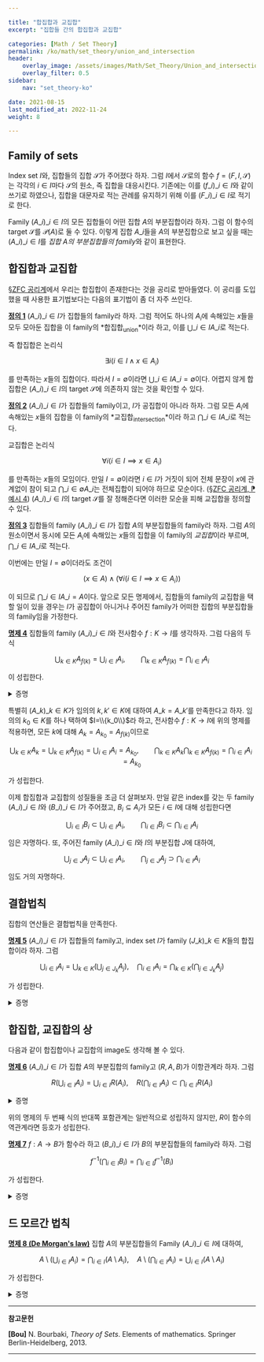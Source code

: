 ```yaml
---

title: "합집합과 교집합"
excerpt: "집합들 간의 합집합과 교집합"

categories: [Math / Set Theory]
permalink: /ko/math/set_theory/union_and_intersection
header:
    overlay_image: /assets/images/Math/Set_Theory/Union_and_intersection.png
    overlay_filter: 0.5
sidebar: 
    nav: "set_theory-ko"

date: 2021-08-15
last_modified_at: 2022-11-24
weight: 8

---
```


## Family of sets

Index set $I$와, 집합들의 집합 $\mathcal{S}$가 주어졌다 하자. 그럼 $I$에서 $\mathcal{S}$로의 함수 $f=(F,I,\mathcal{S})$는 각각의 $i\in I$마다 $\mathcal{S}$의 원소, 즉 집합을 대응시킨다. 기존에는 이를 $(f\_i)\_{i\in I}$와 같이 쓰기로 하였으나, 집합을 대문자로 적는 관례를 유지하기 위해 이를 $(F\_i)\_{i\in I}$로 적기로 한다. 

Family $(A\_i)\_{i\in I}$의 모든 집합들이 어떤 집합 $A$의 부분집합이라 하자. 그럼 이 함수의 target $\mathcal{S}$를 $\mathcal{P}(A)$로 둘 수 있다. 이렇게 집합 $A\_i$들을 $A$의 부분집합으로 보고 싶을 때는 $(A\_i)\_{i\in I}$를 *집합 $A$의 부분집합들의 family*와 같이 표현한다.

## 합집합과 교집합

[§ZFC 공리계](/ko/math/set_theory/zfc_axioms)에서 우리는 합집합이 존재한다는 것을 공리로 받아들였다. 이 공리를 도입했을 때 사용한 표기법보다는 다음의 표기법이 좀 더 자주 쓰인다.

<div class="definition" markdown="1">

<ins id="df1">**정의 1**</ins> $(A\_i)\_{i\in I}$가 집합들의 family라 하자. 그럼 <phrase>적어도 하나의 $A_i$에 속해있는 $x$들을 모두 모아둔 집합</phrase>을 이 family의 *합집합<sub>union</sub>*이라 하고, 이를 $\bigcup\_{i\in I}A\_i$로 적는다.

</div>

즉 합집합은 논리식

$$\exists i(i\in I\wedge x\in A_i)$$

를 만족하는 $x$들의 집합이다. 따라서 $I=\emptyset$이라면 $\bigcup\_{i\in I} A\_i=\emptyset$이다. 어렵지 않게 합집합은 $(A\_i)\_{i\in I}$의 target $\mathcal{S}$에 의존하지 않는 것을 확인할 수 있다. 

<div class="definition" markdown="1">

<ins id="df2">**정의 2**</ins> $(A\_i)\_{i\in I}$가 집합들의 family이고, $I$가 공집합이 아니라 하자. 그럼 <phrase>모든 $A_i$에 속해있는 $x$들의 집합</phrase>을 이 family의 *교집합<sub>intersection</sub>*이라 하고 $\bigcap\_{i\in I}A\_i$로 적는다.

</div>

교집합은 논리식

$$\forall i(i\in I\implies x\in A_i)$$

를 만족하는 $x$들의 모임이다. 만일 $I=\emptyset$이라면 $i\in I$가 거짓이 되어 전체 문장이 $x$에 관계없이 참이 되고 $\bigcap\_{i\in\emptyset} A\_i$는 전체집합이 되어야 하므로 모순이다. ([§ZFC 공리계, ⁋예시 4](/ko/math/set_theory/zfc_axioms#ex4)) $(A\_i)\_{i\in I}$의 target $\mathcal{S}$를 잘 정해준다면 이러한 모순을 피해 교집합을 정의할 수 있다.

<div class="definition" markdown="1">

<ins id="df3">**정의 3**</ins> 집합들의 family $(A\_i)\_{i\in I}$가 집합 $A$의 부분집합들의 family라 하자. 그럼 <phrase>$A$의 원소이면서 동시에 모든 $A_i$에 속해있는 $x$들의 집합</phrase>을 이 family의 *교집합*이라 부르며, $\bigcap\_{i\in I}A\_i$로 적는다.

</div>

이번에는 만일 $I=\emptyset$이더라도 조건이 

$$(x\in A)\wedge (\forall i(i\in I\implies x\in A_i))$$

이 되므로 $\bigcap\_{i\in I} A\_i=A$이다. 앞으로 모든 명제에서, 집합들의 family의 교집합을 택할 일이 있을 경우는 $I$가 공집합이 아니거나 주어진 family가 어떠한 집합의 부분집합들의 family임을 가정한다. 

<div class="proposition" markdown="1">

<ins id="pp4">**명제 4**</ins> 집합들의 family $(A\_i)\_{i\in I}$와 전사함수 $f:K\rightarrow I$를 생각하자. 그럼 다음의 두 식

$$\bigcup_{k\in K}A_{f(k)}=\bigcup_{i\in I}A_i,\qquad \bigcap_{k\in K}A_{f(k)}=\bigcap_{i\in I}A_i$$

이 성립한다.

</div>

<details class="proof" markdown="1">
<summary>증명</summary>

우선 $x\in\bigcup\_{i\in I} A\_i$라 하자. 즉 어떤 $i_0\in I$에 대하여 $x\in A_{i_0}$이다. 그런데, $f$는 전사함수이므로 어떤 $k_0\in K$가 존재하여 $i_0=f(k_0)$이고, 따라서 $x\in A\_{f(k_0)}$이므로 $x\in\bigcup\_{k\in K}A\_{f(k)}$이다.  

반대로, 만일 $x\in\bigcup\_{k\in K}A\_{f(k)}$가 성립한다면, 어떤 $k_0\in K$에 대하여 $x\in A\_{f(k_0)}$이다. 그런데 $f(k_0)\in I$이므로, $A\_{f(k_0)}$는 $(A_i)\_{i\in I}$를 구성하는 집합 중 하나이고 따라서 $x\in \bigcup_{i\in I} A_{i}$이다.

이제 두 번째 식을 보여야 한다. 우선 $x\in\bigcap\_{i\in I}A\_i$라 하자. 그럼 모든 $i\in I$에 대하여 $x\in A\_i$이다. 임의의 $k_0\in K$에 대하여 $f(k_0)\in I$이므로, 모든 $k\in K$에 대하여 $x\in A\_{f(k)}$이고 따라서 $x\in \bigcap\_{k\in K}A\_{f(k)}$이다.  
반대로 만일 모든 $k\in K$에 대하여 $x\in A\_{f(k)}$라면, $f$는 전사이므로 모든 $i\in I$에 대해 $x\in A\_{f(k)}$이기도 하다.

</details>

특별히 $(A\_k)\_{k\in K}$가 임의의 $k,k'\in K$에 대하여 $A\_k=A\_{k'}$를 만족한다고 하자. 임의의 $k_0\in K$를 하나 택하여 $I=\\{k_0\\}$라 하고, 전사함수 $f:K\rightarrow I$에 위의 명제를 적용하면, 모든 $k$에 대해 $A_k=A_{k_0}=A_{f(k)}$이므로

$$\bigcup_{k\in K} A_k=\bigcup_{k\in K} A_{f(k)}=\bigcup_{i\in I}A_i=A_{k_0},\qquad \bigcap_{k\in K}A_k\bigcap_{k\in K}A_{f(k)}=\bigcap_{i\in I}A_i=A_{k_0}$$

가 성립한다.

이제 합집합과 교집합의 성질들을 조금 더 살펴보자. 만일 같은 index를 갖는 두 family $(A\_i)\_{i\in I}$와 $(B\_i)\_{i\in I}$가 주어졌고, $B_i\subseteq A_i$가 모든 $i\in I$에 대해 성립한다면 

$$\bigcup_{i\in I} B_i\subset\bigcup_{i\in I} A_i,\qquad \bigcap_{i\in I} B_i\subset\bigcap_{i\in I} A_i$$

임은 자명하다. 또, 주어진 family $(A\_i)\_{i\in I}$와 $I$의 부분집합 $J$에 대하여, 

$$\bigcup_{j\in J}A_j\subset\bigcup_{i\in I} A_i,\qquad\bigcap_{j\in J}A_j\supset\bigcap_{i\in I} A_i$$

임도 거의 자명하다. 

## 결합법칙

집합의 연산들은 결합법칙을 만족한다.

<div class="proposition" markdown="1">

<ins id="df5">**명제 5**</ins>  $(A\_i)\_{i\in I}$가 집합들의 family고, index set $I$가 family $(J\_k)\_{k\in K}$들의 합집합이라 하자. 그럼

$$\bigcup_{i\in I} A_i=\bigcup_{k\in K}\left(\bigcup_{j\in J_k} A_j\right),\quad \bigcap_{i\in I}A_i=\bigcap_{k\in K}\left(\bigcap_{j\in J_k} A_j\right)$$

가 성립한다.
</div>
<details class="proof" markdown="1">
<summary>증명</summary>

우선 합집합에 관한 식부터 보이자. 만일 $x\in \bigcup\_{i\in I}A\_i$라면, 어떠한 $i_0\in I$에 대하여 $x\in A\_{i_0}$이다. 이제 $I=\bigcup\_{k\in K} J\_k$이므로, 어떤 $k_0$가 존재하여 $i_0\in J\_{k_0}$이다. 그럼

$$A_{i_0}=\bigcup_{i\in \{i_0\}}A_i\subset\bigcup_{j\in J_{k_0}} A_j=\bigcup_{k\in\left\{k_0\right\}}\left(\bigcup_{i\in J_k} A_i\right)\subseteq \bigcup_{k\in K}\left(\bigcup_{j\in J_k} A_j\right)$$

이므로 $x\in A\_{i_0}\subseteq \bigcup\_{k\in K}\left(\bigcup\_{j\in J_k} A\_j\right)$이다.  

반대로 만일 $x\in \bigcup\_{k\in K}\left(\bigcup\_{j\in J_k} A_j\right)$이라면, 어떠한 $k_0\in K$에 대하여 $x\in \bigcup\_{j\in J\_{k_0}}A\_j$이고, 따라서 다시 어떤 $i_0\in J\_{k_0}$에 대하여 $x\in A\_{i_0}$이다. 이제 $i_0\in I$이므로 $x\in\bigcup\_{i\in I} A\_i$이다. 

이와 비슷하게 두 번째 식도 보일 수 있다. 만일 $x\in\bigcap\_{i\in I} A\_i$라면, 모든 $i\in I$에 대하여 $x\in A\_i$이다. 임의의 $k\in K$에 대하여 $J\_{k}\subseteq I$이므로, 모든 $i\in I$에 대하여 위의 식이 성립한다는 말은 모든 $j\in J\_{k}$에 대하여 $x\in A\_j$가 성립한다는 말이기도 하다. 임의로 선택된 $k$에 대하여 이것이 성립하므로, 이는 정확히 $x\in\bigcap\_{k\in K}\left(\bigcap\_{j\in J\_{k}}A_j\right)$를 의미한다.

</details>

## 합집합, 교집합의 상

다음과 같이 합집합이나 교집합의 image도 생각해 볼 수 있다.

<div class="proposition" markdown="1">

<ins id="pp6">**명제 6**</ins>  $(A\_i)\_{i\in I}$가 집합 $A$의 부분집합의 family고 $(R,A,B)$가 이항관계라 하자. 그럼

$$R\left(\bigcup_{i\in I} A_i\right)=\bigcup_{i\in I}R(A_i),\quad R\left(\bigcap_{i\in I} A_i\right)\subset\bigcap_{i\in I}R(A_i)$$

</div>
<details class="proof" markdown="1">
<summary>증명</summary>

우선 첫 번째 식을 보이자. 만일 $y\in R\left(\bigcup\_{i\in I}A_i\right)$라면, 적당한 $x\in \bigcup\_{i\in I}A_i$가 존재하여 $(x,y)\in R$이다. 이제 $x\in A_j$라 하면 $y\in R(A_j)$이므로 $y\in\bigcup\_{i\in I}R\left(A_i\right)$가 성립한다. 반대로 만일 $y\in \bigcup\_{i\in I}R\left(A_i\right)$라면 어떤 $j$에 대하여 $y\in R\left(A\_j\right)$이므로, 적당한 $x\in A\_j$가 존재하여 $(x,y)\in R$이다. 따라서 $y\in R\left(\bigcup\_{i\in I} A\_i\right)$가 성립한다.

두 번째 식은 한쪽 방향만 보이면 충분하다. $y\in R\left(\bigcap\_{i\in I}A\_i\right)$라 하자. 그럼 어떤 $x\in\bigcap\_{i\in I}A\_i$가 존재하여 $(x,y)\in R$이다. $x$는 모든 $A\_i$에 속하므로, 우리는 $(x,y)\in R(A\_i)$가 모든 $A\_i$에 대해 성립하는 것을 안다. 즉 $y\in \bigcap\_{i\in I}R\left(A\_i\right)$이다.

</details>

위의 명제의 두 번째 식의 반대쪽 포함관계는 일반적으로 성립하지 않지만, $R$이 함수의 역관계라면 등호가 성립한다.

<div class="proposition" markdown="1">

<ins id="pp7">**명제 7**</ins>  $f:A\rightarrow B$가 함수라 하고 $(B\_i)\_{i\in I}$가 $B$의 부분집합들의 family라 하자. 그럼 
  
  $$f^{-1}\left(\bigcap_{i\in I} B_i\right)=\bigcap_{i\in I} f^{-1}(B_i)$$

가 성립한다. 
</div>

<details class="proof" markdown="1">
<summary>증명</summary>

한쪽 포함관계는 더 일반적인 경우에서 증명하였으므로, 반대쪽 포함관계만 증명하면 충분하다. 

임의의 $x\in\bigcap\_{i\in I} f^{-1}(B\_i)$가 주어졌다 하자. 그럼 모든 $i$에 대하여 $x\in f^{-1}(B_i)$이다. 즉, 모든 $i$에 대해 $(x,y\_i)\in F$이도록 하는 $y\_i\in B\_i$가 존재한다. 그런데 $f$가 함수이므로 그러한 $y\_i$는 유일하다. 이 공통된 값을 $y$라 하면 모든 $i\in I$에 대해 $y\in B\_i$이므로 $y\in\bigcap\_{i\in I} B\_i$이고, 따라서 $f(x)=y$에서 $x\in f^{-1}\left(\bigcap\_{i\in I} B\_i\right)$이다.

</details>

## 드 모르간 법칙

<div class="proposition" markdown="1">

<ins id="pp8">**명제 8 (De Morgan's law)**</ins> 집합 $A$의 부분집합들의 Family $(A\_i)\_{i\in I}$에 대하여, 
  
$$A\setminus \left(\bigcup_{i\in I}A_i\right)=\bigcap_{i\in I}(A\setminus A_i),\quad A\setminus\left(\bigcap_{i\in I} A_i\right)=\bigcup_{i\in I} (A\setminus A_i)$$

가 성립한다.
</div>

<details class="proof" markdown="1">
<summary>증명</summary>

첫 번째 식을 보이기 위해 우선 $x\in A\setminus\left(\bigcup\_{i\in I} A\_i\right)$라 하자. 그럼 $x\in A$이고 $x\not\in\left(\bigcup\_{i\in I} A\_i\right)$이다. 따라서 모든 $i$에 대하여 $x\not\in A_i$이므로, $x\in (A\setminus A_i)$가 모든 $i$에 대하여 성립한다. 즉 $x\in\bigcap\_{i\in I}(A\setminus A\_i)$이다.  
반대로 만일 $x\in\bigcap\_{i\in I} (A\setminus A\_i)$라면, 임의의 $i\in I$에 대하여 $x\in A\setminus A_i$이고, 따라서 모든 $i\in I$에 대하여 $x\not\in A\_i$이다. 이제 $x\not\in\bigcup\_{i\in I} A\_i$이므로 $x\in A\setminus\bigcup\_{i\in I} A_i$이다.

두 번째 식은 등식 $A\setminus(A\setminus X)=X$가 모든 $X\subseteq A$에 대해 성립하므로 첫 번째 식으로부터 자명.

</details>


---
**참고문헌**

**[Bou]** N. Bourbaki, <i>Theory of Sets</i>. Elements of mathematics. Springer Berlin-Heidelberg, 2013.

---